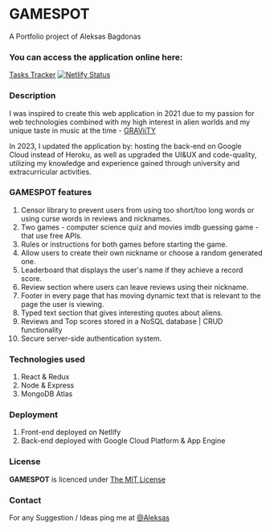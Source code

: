 # GAMESPOT

A Portfolio project of Aleksas Bagdonas

<!-- ![Alien_icon 1](https://user-images.githubusercontent.com/58878092/215287040-9aa2ab7c-d96b-43ee-a84b-3b836506a537.png) -->

### You can access the application online here:

[Tasks Tracker](https://habexapp.netlify.app)
[![Netlify Status](https://api.netlify.com/api/v1/badges/85a81f4c-df40-4388-8f8a-30b7008bd5bb/deploy-status)](https://app.netlify.com/sites/habexapp/deploys)

### Description

I was inspired to create this web application in 2021 due to my passion for web technologies combined with my high interest in alien worlds and my unique taste in music at the time - [GRAViiTY](https://open.spotify.com/artist/1ycxas0HqhZQQc7zkhtUJY?si=oxjAEBVQTIuFX_boaTiZyQ)

In 2023, I updated the application by: hosting the back-end on Google Cloud instead of Heroku, as well as upgraded the UI&UX and code-quality, utilizing my knowledge and experience gained through university and extracurricular activities.

### GAMESPOT features

1. Censor library to prevent users from using too short/too long words or using curse words in reviews and nicknames.
2. Two games - computer science quiz and movies imdb guessing game - that use free APIs.
3. Rules or instructions for both games before starting the game.
4. Allow users to create their own nickname or choose a random generated one.
5. Leaderboard that displays the user's name if they achieve a record score.
6. Review section where users can leave reviews using their nickname.
7. Footer in every page that has moving dynamic text that is relevant to the page the user is viewing.
8. Typed text section that gives interesting quotes about aliens.
9. Reviews and Top scores stored in a NoSQL database | CRUD functionality
10. Secure server-side authentication system.

### Technologies used

1. React & Redux
2. Node & Express
3. MongoDB Atlas

### Deployment

1. Front-end deployed on Netlify
2. Back-end deployed with Google Cloud Platform & App Engine

### License

**GAMESPOT** is licenced under [The MIT License](https://opensource.org/licenses/MIT)

### Contact

For any Suggestion / Ideas ping me at [@Aleksas](https://www.linkedin.com/in/aleksas-bagdonas-2bb8a71b2/)
